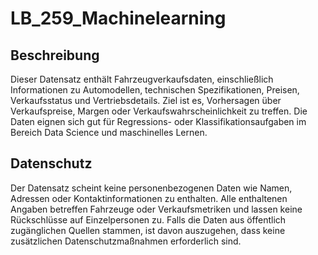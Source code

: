 # LB_259_Machinelearning

## Beschreibung
Dieser Datensatz enthält Fahrzeugverkaufsdaten, einschließlich Informationen zu Automodellen, technischen Spezifikationen, Preisen, Verkaufsstatus und Vertriebsdetails. Ziel ist es, Vorhersagen über Verkaufspreise, Margen oder Verkaufswahrscheinlichkeit zu treffen. Die Daten eignen sich gut für Regressions- oder Klassifikationsaufgaben im Bereich Data Science und maschinelles Lernen.

## Datenschutz

Der Datensatz scheint keine personenbezogenen Daten wie Namen, Adressen oder Kontaktinformationen zu enthalten. Alle enthaltenen Angaben betreffen Fahrzeuge oder Verkaufsmetriken und lassen keine Rückschlüsse auf Einzelpersonen zu. Falls die Daten aus öffentlich zugänglichen Quellen stammen, ist davon auszugehen, dass keine zusätzlichen Datenschutzmaßnahmen erforderlich sind.
